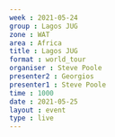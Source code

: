 ```yaml
---
week : 2021-05-24
group : Lagos JUG
zone : WAT
area : Africa
title : Lagos JUG
format : world_tour
organiser : Steve Poole
presenter2 : Georgios
presenter1 : Steve Poole
time : 1000
date : 2021-05-25
layout : event
type : live
---
```

